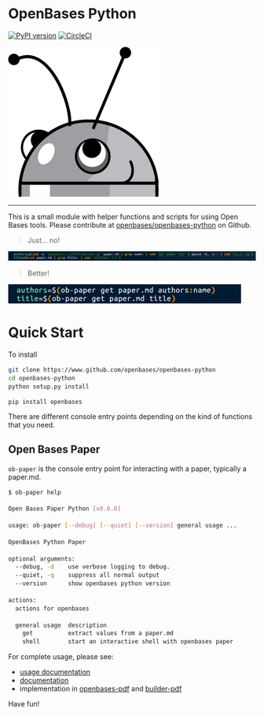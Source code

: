 # OpenBases Python

[![PyPI version](https://badge.fury.io/py/openbases.svg)](https://badge.fury.io/py/openbases)
[![CircleCI](https://circleci.com/gh/openbases/openbases-python.svg?style=svg)](https://circleci.com/gh/openbases/openbases-python)

![docs/img/robot.png](https://github.com/openbases/openbases-python/raw/master/docs/img/robot.png)

-------------------------------------------------------------------------------

This is a small module with helper functions and scripts for using Open Bases tools. 
Please contribute at [openbases/openbases-python](https://www.github.com/openbases/openbases-python) on
Github.

> Just... no!

![docs/img/before.png](https://github.com/openbases/openbases-python/raw/master/docs/img/before.png)

> Better!

![docs/img/upgrade.png](https://github.com/openbases/openbases-python/raw/master/docs/img/upgrade.png)

# Quick Start

To install

```bash
git clone https://www.github.com/openbases/openbases-python
cd openbases-python
python setup.py install
```
```
pip install openbases
```

There are different console entry points depending on the kind of functions that you need.

## Open Bases Paper

`ob-paper` is the console entry point for interacting with a paper, typically a paper.md.

```bash
$ ob-paper help

Open Bases Paper Python [v0.0.0]

usage: ob-paper [--debug] [--quiet] [--version] general usage ...

OpenBases Python Paper

optional arguments:
  --debug, -d    use verbose logging to debug.
  --quiet, -q    suppress all normal output
  --version      show openbases python version

actions:
  actions for openbases

  general usage  description
    get          extract values from a paper.md
    shell        start an interactive shell with openbases paper
```

For complete usage, please see:

 - [usage documentation](https://openbases.github.io/openbases-python/html/usage.html) 
 - [documentation](https://openbases.github.io/openbases-python/)
 - implementation in [openbases-pdf](https://www.github.com/openbases/openbases-pdf/) and [builder-pdf](https://www.github.com/openbases/builder-pdf/)

Have fun!
